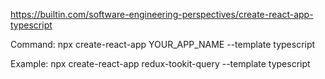 https://builtin.com/software-engineering-perspectives/create-react-app-typescript

Command:
npx create-react-app YOUR_APP_NAME --template typescript

Example:
npx create-react-app redux-tookit-query --template typescript